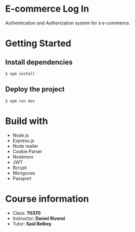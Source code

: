 # E-commerce Log In

Authentication and Authorization system for a e-commerce.

# Getting Started

## Install dependencies

```
$ npm install
```

## Deploy the project

```
$ npm run dev
```

# Build with

- Node.js
- Express.js
- Node mailer
- Cookie Parser
- Nodemon
- JWT
- Bcrypt
- Mongoose
- Passport

# Course information

- Class: **70370**
- Instructor: **Daniel Riverol**
- Tutor: **Saúl Belbey**
